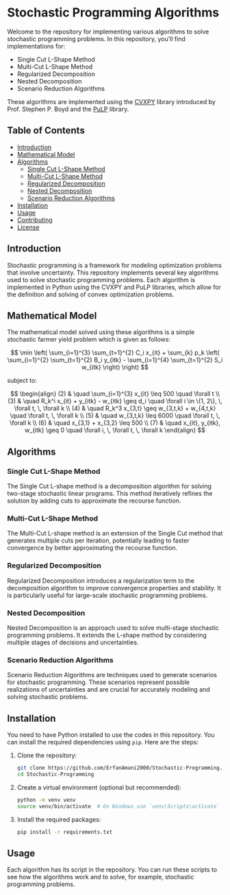 # Stochastic Programming Algorithms

Welcome to the repository for implementing various algorithms to solve stochastic programming problems. In this repository, you'll find implementations for:

- Single Cut L-Shape Method
- Multi-Cut L-Shape Method
- Regularized Decomposition
- Nested Decomposition
- Scenario Reduction Algorithms

These algorithms are implemented using the [CVXPY](https://www.cvxpy.org/) library introduced by Prof. Stephen P. Boyd and the [PuLP](https://coin-or.github.io/pulp/) library.

## Table of Contents

- [Introduction](#introduction)
- [Mathematical Model](#mathematical-model)
- [Algorithms](#algorithms)
  - [Single Cut L-Shape Method](#single-cut-l-shape-method)
  - [Multi-Cut L-Shape Method](#multi-cut-l-shape-method)
  - [Regularized Decomposition](#regularized-decomposition)
  - [Nested Decomposition](#nested-decomposition)
  - [Scenario Reduction Algorithms](#scenario-reduction-algorithms)
- [Installation](#installation)
- [Usage](#usage)
- [Contributing](#contributing)
- [License](#license)

## Introduction

Stochastic programming is a framework for modeling optimization problems that involve uncertainty. This repository implements several key algorithms used to solve stochastic programming problems. Each algorithm is implemented in Python using the CVXPY and PuLP libraries, which allow for the definition and solving of convex optimization problems.

## Mathematical Model

The mathematical model solved using these algorithms is a simple stochastic farmer yield problem which is given as follows:

$$
\min \left( \sum_{i=1}^{3} \sum_{t=1}^{2} C_i x_{it} + \sum_{k} p_k \left( \sum_{i=1}^{2} \sum_{t=1}^{2} B_i y_{itk} - \sum_{i=1}^{4} \sum_{t=1}^{2} S_i w_{itk} \right) \right)
$$

subject to:

$$
\begin{align}
(2) & \quad \sum_{i=1}^{3} x_{it} \leq 500 \quad \forall t \\
(3) & \quad R_k^i x_{it} + y_{itk} - w_{itk} \geq d_i \quad \forall i \in \{1, 2\}, \, \forall t, \, \forall k \\
(4) & \quad R_k^3 x_{3,t} \geq w_{3,t,k} + w_{4,t,k} \quad \forall t, \, \forall k \\
(5) & \quad w_{3,t,k} \leq 6000 \quad \forall t, \, \forall k \\
(6) & \quad x_{3,1} + x_{3,2} \leq 500 \\
(7) & \quad x_{it}, y_{itk}, w_{itk} \geq 0 \quad \forall i, \, \forall t, \, \forall k
\end{align}
$$

## Algorithms

### Single Cut L-Shape Method

The Single Cut L-shape method is a decomposition algorithm for solving two-stage stochastic linear programs. This method iteratively refines the solution by adding cuts to approximate the recourse function.

### Multi-Cut L-Shape Method

The Multi-Cut L-shape method is an extension of the Single Cut method that generates multiple cuts per iteration, potentially leading to faster convergence by better approximating the recourse function.

### Regularized Decomposition

Regularized Decomposition introduces a regularization term to the decomposition algorithm to improve convergence properties and stability. It is particularly useful for large-scale stochastic programming problems.

### Nested Decomposition

Nested Decomposition is an approach used to solve multi-stage stochastic programming problems. It extends the L-shape method by considering multiple stages of decisions and uncertainties.

### Scenario Reduction Algorithms

Scenario Reduction Algorithms are techniques used to generate scenarios for stochastic programming. These scenarios represent possible realizations of uncertainties and are crucial for accurately modeling and solving stochastic problems.

## Installation

You need to have Python installed to use the codes in this repository. You can install the required dependencies using `pip`. Here are the steps:

1. Clone the repository:
    ```bash
    git clone https://github.com/ErfanAmani2000/Stochastic-Programming.git
    cd Stochastic-Programming
    ```

2. Create a virtual environment (optional but recommended):
    ```bash
    python -m venv venv
    source venv/bin/activate  # On Windows use `venv\Scripts\activate`
    ```

3. Install the required packages:
    ```bash
    pip install -r requirements.txt
    ```

## Usage

Each algorithm has its script in the repository. You can run these scripts to see how the algorithms work and to solve, for example, stochastic programming problems.

